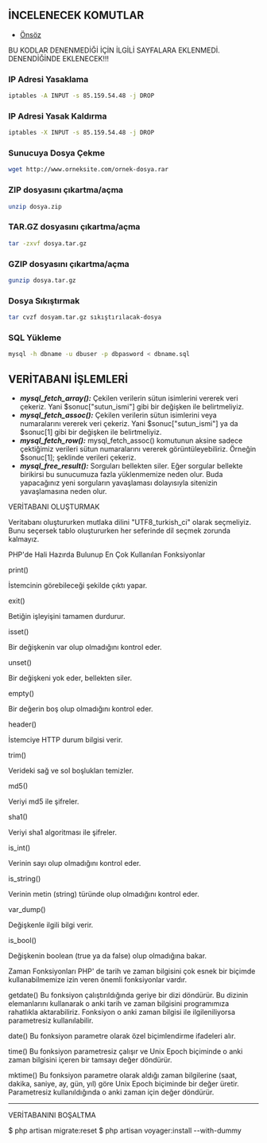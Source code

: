 ## İNCELENECEK KOMUTLAR

- [Önsöz](https://github.com/cicekhasan/DersNotlarim)


BU KODLAR DENENMEDİĞİ İÇİN İLGİLİ SAYFALARA EKLENMEDİ. DENENDİĞİNDE EKLENECEK!!!

### IP Adresi Yasaklama

```bash
iptables -A INPUT -s 85.159.54.48 -j DROP
```

### IP Adresi Yasak Kaldırma

```bash
iptables -X INPUT -s 85.159.54.48 -j DROP
```

### Sunucuya Dosya Çekme

```bash
wget http://www.orneksite.com/ornek-dosya.rar
```

### ZIP dosyasını çıkartma/açma

```bash
unzip dosya.zip
```

### TAR.GZ dosyasını çıkartma/açma

```bash
tar -zxvf dosya.tar.gz
```

### GZIP dosyasını çıkartma/açma

```bash
gunzip dosya.tar.gz
```

### Dosya Sıkıştırmak

```bash
tar cvzf dosyam.tar.gz sıkıştırılacak-dosya
```

### SQL Yükleme

```bash
mysql -h dbname -u dbuser -p dbpasword < dbname.sql
```




## VERİTABANI İŞLEMLERİ

- ***mysql_fetch_array():*** Çekilen verilerin sütun isimlerini vererek veri çekeriz. Yani $sonuc["sutun_ismi"] gibi bir değişken ile belirtmeliyiz.
- ***mysql_fetch_assoc():*** Çekilen verilerin sütun isimlerini veya numaralarını vererek veri çekeriz. Yani $sonuc["sutun_ismi"] ya da $sonuc[1] gibi bir değişken ile belirtmeliyiz.
- ***mysql_fetch_row():*** mysql_fetch_assoc() komutunun aksine sadece çektiğimiz verileri sütun numaralarını vererek görüntüleyebiliriz. Örneğin $sonuc[1]; şeklinde verileri çekeriz.
- ***mysql_free_result():*** Sorguları bellekten siler. Eğer sorgular bellekte birikirsi bu sunucumuza fazla yüklenmemize neden olur. Buda yapacağınız yeni sorguların yavaşlaması dolayısıyla sitenizin yavaşlamasına neden olur.

VERİTABANI OLUŞTURMAK

Veritabanı oluştururken mutlaka dilini "UTF8_turkish_ci" olarak seçmeliyiz. Bunu seçersek tablo oluştururken her seferinde dil seçmek zorunda kalmayız.




PHP'de Hali Hazırda Bulunup En Çok Kullanılan Fonksiyonlar

print()

İstemcinin görebileceği şekilde çıktı yapar.

exit()

Betiğin işleyişini tamamen durdurur.

isset()

Bir değişkenin var olup olmadığını kontrol eder.

unset()

Bir değişkeni yok eder, bellekten siler.

empty()

Bir değerin boş olup olmadığını kontrol eder.

header()

İstemciye HTTP durum bilgisi verir.

trim()

Verideki sağ ve sol boşlukları temizler.

md5()

Veriyi md5 ile şifreler.

sha1()

Veriyi sha1 algoritması ile şifreler.

is_int()

Verinin sayı olup olmadığını kontrol eder.

is_string()

Verinin metin (string) türünde olup olmadığını kontrol eder.

var_dump()

Değişkenle ilgili bilgi verir.

is_bool()

Değişkenin boolean (true ya da false) olup olmadığına bakar.

Zaman Fonksiyonları
PHP' de tarih ve zaman bilgisini çok esnek bir biçimde kullanabilmemize izin veren önemli fonksiyonlar vardır. 

getdate()
Bu fonksiyon çalıştırıldığında geriye bir dizi döndürür. Bu dizinin elemanlarını kullanarak o anki tarih ve zaman bilgisini programımıza rahatlıkla aktarabiliriz. Fonksiyon o anki zaman bilgisi ile ilgileniliyorsa parametresiz kullanılabilir.

date()
Bu fonksiyon parametre olarak özel biçimlendirme ifadeleri alır.

time()
Bu fonksiyon parametresiz çalışır ve Unix Epoch biçiminde o anki zaman bilgisini içeren bir tamsayı değer döndürür.

mktime()
Bu fonksiyon parametre olarak aldığı zaman bilgilerine (saat, dakika, saniye, ay, gün, yıl) göre Unix Epoch biçiminde bir değer üretir. Parametresiz kullanıldığında o anki zaman için değer döndürür.


***************************************************

VERİTABANINI BOŞALTMA

$ php artisan migrate:reset
$ php artisan voyager:install --with-dummy


